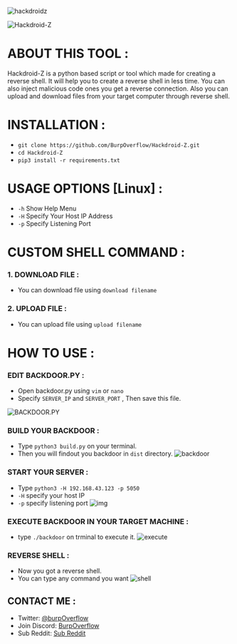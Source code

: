 ![hackdroidz](https://img.shields.io/badge/Tool-hackdroid--Z-red)

![Hackdroid-Z](https://miro.medium.com/max/3840/1*4VtMoJ2jGvuJB26NRaL59g.jpeg)

# ABOUT THIS TOOL :
Hackdroid-Z is a python based script or tool which made for creating a reverse shell. It will help you to create a reverse shell in less time. You can also inject malicious code ones you get a reverse connection. Also you can upload and download files from your target computer through reverse shell.

# INSTALLATION :
- `git clone https://github.com/BurpOverflow/Hackdroid-Z.git`
- `cd Hackdroid-Z`
- `pip3 install -r requirements.txt`

# USAGE OPTIONS [Linux] :
- `-h` Show Help Menu
- `-H` Specify Your Host IP Address
- `-p` Specify Listening Port

# CUSTOM SHELL COMMAND : 
### 1. DOWNLOAD FILE : 
- You can download file using `download filename`
### 2. UPLOAD FILE : 
- You can upload file using `upload filename`

# HOW TO USE : 

### EDIT BACKDOOR.PY : 
- Open backdoor.py using `vim` or `nano`
- Specify `SERVER_IP` and `SERVER_PORT` , Then save this file.

![BACKDOOR.PY](https://miro.medium.com/max/2127/1*C2sd2SfbeWHzX60jIivxaw.png)

### BUILD YOUR BACKDOOR : 
- Type `python3 build.py` on your terminal.
- Then you will findout you backdoor in `dist` directory.
![backdoor](https://miro.medium.com/max/2127/1*NGxTdHqj2CrDAIkLbXWgKA.png)

### START YOUR SERVER : 
- Type `python3 -H 192.168.43.123 -p 5050`
- `-H` specify your host IP
- `-p` specify listening port
![img](https://miro.medium.com/max/2076/1*6bmWB42nDi3Yz9--rH1rXA.png)

### EXECUTE BACKDOOR IN YOUR TARGET MACHINE : 
- type `./backdoor` on trminal to execute it.
![execute](https://miro.medium.com/max/2127/1*MZrJFvpLBN38bjaYb0Gocg.png)

### REVERSE SHELL : 
- Now you got a reverse shell.
- You can type any command you want
![shell](https://miro.medium.com/max/2076/1*KU3PxN-jzazuviBDjQdvAg.png)

## CONTACT ME : 
- Twitter: [@burpOverflow](https://twitter.com/BurpOverflow/)
- Join Discord: [BurpOverflow](https://discord.gg/UWU8NKmayp)
- Sub Reddit: [Sub Reddit](https://www.reddit.com/r/burpOverflow/)

